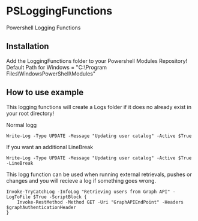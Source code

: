 # PSLoggingFunctions
Powershell Logging Functions

## Installation
Add the LoggingFunctions folder to your Powershell Modules Repository!
Default Path for Windows = "C:\Program Files\WindowsPowerShell\Modules"

## How to use example
This logging functions will create a Logs folder if it does no already exist in your root directory!

Normal logg
```
Write-Log -Type UPDATE -Message "Updating user catalog" -Active $True
```

If you want an additional LineBreak
```
Write-Log -Type UPDATE -Message "Updating user catalog" -Active $True -LineBreak
```

This logg function can be used when running external retrievals, pushes or changes and you will recieve a log if something goes wrong.
```
Invoke-TryCatchLog -InfoLog "Retrieving users from Graph API" -LogToFile $True -ScriptBlock {
    Invoke-RestMethod -Method GET -Uri "GraphAPIEndPoint" -Headers $graphAuthenticationHeader
}
```